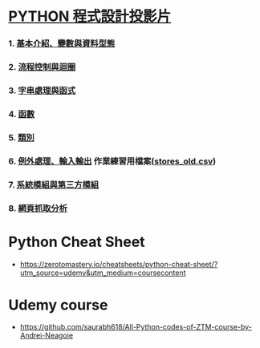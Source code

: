 # [PYTHON 程式設計投影片](https://cflin.com/wordpress/python-%E7%A8%8B%E5%BC%8F%E8%A8%AD%E8%A8%88%E6%8A%95%E5%BD%B1%E7%89%87)

### 1. [基本介紹、變數與資料型態](https://cflin.com/course/python/Python_01.pdf)
### 2. [流程控制與迴圈](https://cflin.com/course/python/Python_02.pdf)
### 3. [字串處理與函式](https://cflin.com/course/python/Python_03.pdf)
### 4. [函數](https://cflin.com/course/python/Python_04.pdf)
### 5. [類別](https://cflin.com/course/python/Python_05.pdf)
### 6. [例外處理、輸入輸出](https://cflin.com/course/python/Python_06.pdf)     作業練習用檔案([stores_old.csv](https://cflin.com/course/python/stores_old.csv))
### 7. [系統模組與第三方模組](https://cflin.com/course/python/Python_07.pdf)
### 8. [網頁抓取分析](https://cflin.com/course/python/Python_08.pdf)


# Python Cheat Sheet
- https://zerotomastery.io/cheatsheets/python-cheat-sheet/?utm_source=udemy&utm_medium=coursecontent

# Udemy course
- https://github.com/saurabh618/All-Python-codes-of-ZTM-course-by-Andrei-Neagoie